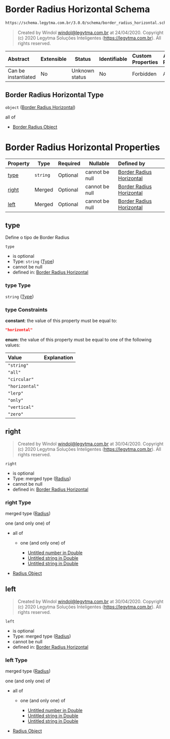 # Border Radius Horizontal Schema

```txt
https://schema.legytma.com.br/3.0.0/schema/border_radius_horizontal.schema.json
```




> Created by Windol [windol@legytma.com.br](mailto:windol@legytma.com.br) at 24/04/2020.
> Copyright (c) 2020 Legytma Soluções Inteligentes (<https://legytma.com.br>). All rights reserved.
>

| Abstract            | Extensible | Status         | Identifiable | Custom Properties | Additional Properties | Access Restrictions | Defined In                                                                                                    |
| :------------------ | ---------- | -------------- | ------------ | :---------------- | --------------------- | ------------------- | ------------------------------------------------------------------------------------------------------------- |
| Can be instantiated | No         | Unknown status | No           | Forbidden         | Allowed               | none                | [border_radius_horizontal.schema.json](../schema/border_radius_horizontal.schema.json) |

## Border Radius Horizontal Type

`object` ([Border Radius Horizontal](border_radius_horizontal.md))

all of

-   [Border Radius Object](border_radius-oneof-border-radius-object.md)

# Border Radius Horizontal Properties

| Property        | Type     | Required | Nullable       | Defined by                                                                                                                                                                     |
| :-------------- | -------- | -------- | -------------- | :----------------------------------------------------------------------------------------------------------------------------------------------------------------------------- |
| [type](#type)   | `string` | Optional | cannot be null | [Border Radius Horizontal](border_radius_geometry-definitions-type.md) |
| [right](#right) | Merged   | Optional | cannot be null | [Border Radius Horizontal](border_radius_all-properties-radius.md)                      |
| [left](#left)   | Merged   | Optional | cannot be null | [Border Radius Horizontal](border_radius_all-properties-radius.md)                       |

## type

Define o tipo de Border Radius


`type`

-   is optional
-   Type: `string` ([Type](border_radius_geometry-definitions-type.md))
-   cannot be null
-   defined in: [Border Radius Horizontal](border_radius_geometry-definitions-type.md)

### type Type

`string` ([Type](border_radius_geometry-definitions-type.md))

### type Constraints

**constant**: the value of this property must be equal to:

```json
"horizontal"
```

**enum**: the value of this property must be equal to one of the following values:

| Value          | Explanation |
| :------------- | ----------- |
| `"string"`     |             |
| `"all"`        |             |
| `"circular"`   |             |
| `"horizontal"` |             |
| `"lerp"`       |             |
| `"only"`       |             |
| `"vertical"`   |             |
| `"zero"`       |             |

## right




> Created by Windol [windol@legytma.com.br](mailto:windol@legytma.com.br) at 30/04/2020.
> Copyright (c) 2020 Legytma Soluções Inteligentes (<https://legytma.com.br>). All rights reserved.
>

`right`

-   is optional
-   Type: merged type ([Radius](border_radius_all-properties-radius.md))
-   cannot be null
-   defined in: [Border Radius Horizontal](border_radius_all-properties-radius.md)

### right Type

merged type ([Radius](border_radius_all-properties-radius.md))

one (and only one) of

-   all of

    -   one (and only one) of

        -   [Untitled number in Double](double-oneof-0.md)
        -   [Untitled string in Double](double-oneof-1.md)
        -   [Untitled string in Double](double-oneof-2.md)
-   [Radius Object](radius-oneof-radius-object.md)

## left




> Created by Windol [windol@legytma.com.br](mailto:windol@legytma.com.br) at 30/04/2020.
> Copyright (c) 2020 Legytma Soluções Inteligentes (<https://legytma.com.br>). All rights reserved.
>

`left`

-   is optional
-   Type: merged type ([Radius](border_radius_all-properties-radius.md))
-   cannot be null
-   defined in: [Border Radius Horizontal](border_radius_all-properties-radius.md)

### left Type

merged type ([Radius](border_radius_all-properties-radius.md))

one (and only one) of

-   all of

    -   one (and only one) of

        -   [Untitled number in Double](double-oneof-0.md)
        -   [Untitled string in Double](double-oneof-1.md)
        -   [Untitled string in Double](double-oneof-2.md)
-   [Radius Object](radius-oneof-radius-object.md)
